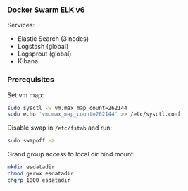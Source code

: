 ### Docker Swarm ELK v6

Services:

* Elastic Search (3 nodes)
* Logstash (global)
* Logsprout (global)
* Kibana 

### Prerequisites 

Set vm map:

```bash
sudo sysctl -w vm.max_map_count=262144
sudo echo 'vm.max_map_count=262144' >> /etc/sysctl.conf
```

Disable swap in `/etc/fstab` and run:

```bash
sudo swapoff -a
```

Grand group access to local dir bind mount:

```bash
mkdir esdatadir
chmod g+rwx esdatadir
chgrp 1000 esdatadir
```



